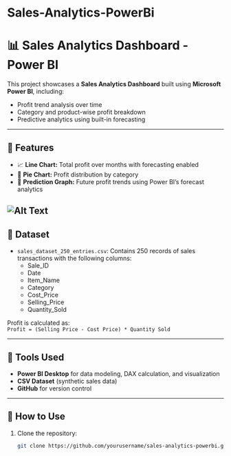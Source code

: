 # Sales-Analytics-PowerBi
# 📊 Sales Analytics Dashboard - Power BI

This project showcases a **Sales Analytics Dashboard** built using **Microsoft Power BI**, including:
- Profit trend analysis over time
- Category and product-wise profit breakdown
- Predictive analytics using built-in forecasting

---

## 🧩 Features

- 📈 **Line Chart:** Total profit over months with forecasting enabled
- 🥧 **Pie Chart:** Profit distribution by category
- 🔮 **Prediction Graph:** Future profit trends using Power BI’s forecast analytics

![Alt Text](<img width="1145" height="724" alt="Screenshot 2025-07-31 104711" src="https://github.com/user-attachments/assets/bdd879c2-c3e6-47e6-99ea-887cb1d6e300" />)
---

## 📁 Dataset

- `sales_dataset_250_entries.csv`: Contains 250 records of sales transactions with the following columns:
  - Sale_ID
  - Date
  - Item_Name
  - Category
  - Cost_Price
  - Selling_Price
  - Quantity_Sold

Profit is calculated as:  
`Profit = (Selling Price - Cost Price) * Quantity Sold`

---

## 🔧 Tools Used

- **Power BI Desktop** for data modeling, DAX calculation, and visualization
- **CSV Dataset** (synthetic sales data)
- **GitHub** for version control

---

## 🚀 How to Use

1. Clone the repository:
   ```bash
   git clone https://github.com/yourusername/sales-analytics-powerbi.git
